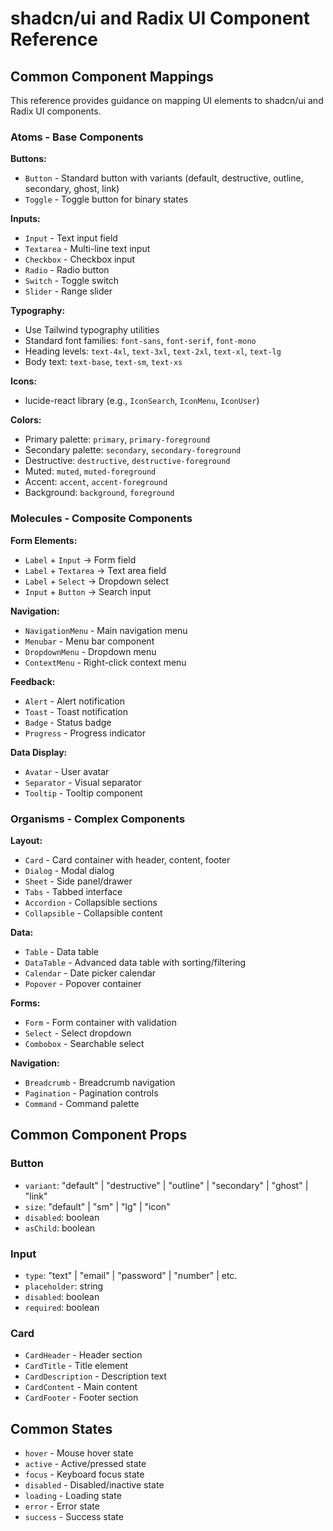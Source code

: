 # shadcn/ui and Radix UI Component Reference

## Common Component Mappings

This reference provides guidance on mapping UI elements to shadcn/ui and Radix UI components.

### Atoms - Base Components

**Buttons:**
- `Button` - Standard button with variants (default, destructive, outline, secondary, ghost, link)
- `Toggle` - Toggle button for binary states

**Inputs:**
- `Input` - Text input field
- `Textarea` - Multi-line text input
- `Checkbox` - Checkbox input
- `Radio` - Radio button
- `Switch` - Toggle switch
- `Slider` - Range slider

**Typography:**
- Use Tailwind typography utilities
- Standard font families: `font-sans`, `font-serif`, `font-mono`
- Heading levels: `text-4xl`, `text-3xl`, `text-2xl`, `text-xl`, `text-lg`
- Body text: `text-base`, `text-sm`, `text-xs`

**Icons:**
- lucide-react library (e.g., `IconSearch`, `IconMenu`, `IconUser`)

**Colors:**
- Primary palette: `primary`, `primary-foreground`
- Secondary palette: `secondary`, `secondary-foreground`
- Destructive: `destructive`, `destructive-foreground`
- Muted: `muted`, `muted-foreground`
- Accent: `accent`, `accent-foreground`
- Background: `background`, `foreground`

### Molecules - Composite Components

**Form Elements:**
- `Label` + `Input` → Form field
- `Label` + `Textarea` → Text area field
- `Label` + `Select` → Dropdown select
- `Input` + `Button` → Search input

**Navigation:**
- `NavigationMenu` - Main navigation menu
- `Menubar` - Menu bar component
- `DropdownMenu` - Dropdown menu
- `ContextMenu` - Right-click context menu

**Feedback:**
- `Alert` - Alert notification
- `Toast` - Toast notification
- `Badge` - Status badge
- `Progress` - Progress indicator

**Data Display:**
- `Avatar` - User avatar
- `Separator` - Visual separator
- `Tooltip` - Tooltip component

### Organisms - Complex Components

**Layout:**
- `Card` - Card container with header, content, footer
- `Dialog` - Modal dialog
- `Sheet` - Side panel/drawer
- `Tabs` - Tabbed interface
- `Accordion` - Collapsible sections
- `Collapsible` - Collapsible content

**Data:**
- `Table` - Data table
- `DataTable` - Advanced data table with sorting/filtering
- `Calendar` - Date picker calendar
- `Popover` - Popover container

**Forms:**
- `Form` - Form container with validation
- `Select` - Select dropdown
- `Combobox` - Searchable select

**Navigation:**
- `Breadcrumb` - Breadcrumb navigation
- `Pagination` - Pagination controls
- `Command` - Command palette

## Common Component Props

### Button
- `variant`: "default" | "destructive" | "outline" | "secondary" | "ghost" | "link"
- `size`: "default" | "sm" | "lg" | "icon"
- `disabled`: boolean
- `asChild`: boolean

### Input
- `type`: "text" | "email" | "password" | "number" | etc.
- `placeholder`: string
- `disabled`: boolean
- `required`: boolean

### Card
- `CardHeader` - Header section
- `CardTitle` - Title element
- `CardDescription` - Description text
- `CardContent` - Main content
- `CardFooter` - Footer section

## Common States

- `hover` - Mouse hover state
- `active` - Active/pressed state
- `focus` - Keyboard focus state
- `disabled` - Disabled/inactive state
- `loading` - Loading state
- `error` - Error state
- `success` - Success state
